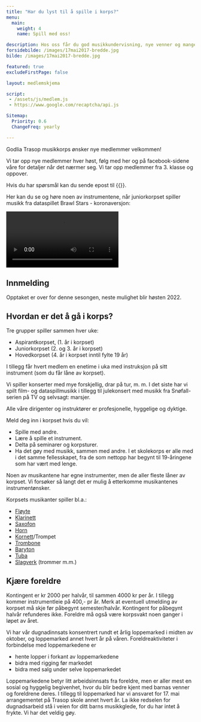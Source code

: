 ```yaml
---
title: "Har du lyst til å spille i korps?"
menu:
  main:
    weight: 4
    name: Spill med oss!

description: Hos oss får du god musikkundervisning, nye venner og mange hyggelige og spennende opplevelser.
forsidebilde: /images/17mai2017-bredde.jpg
bilde: /images/17mai2017-bredde.jpg

featured: true
excludeFirstPage: false

layout: medlemskjema

script:
 - /assets/js/medlem.js
 - https://www.google.com/recaptcha/api.js

Sitemap:
  Priority: 0.6
  ChangeFreq: yearly

---
```


Godlia Trasop musikkorps ønsker nye medlemmer velkommen!

Vi tar opp nye medlemmer hver høst, følg med her og på facebook-sidene våre for
detaljer når det nærmer seg. Vi tar opp medlemmer fra 3. klasse og oppover.

Hvis du har spørsmål kan du sende epost til {{<email medlem>}}.

Her kan du se og høre noen av instrumentene, når
juniorkorpset spiller musikk fra dataspillet Brawl Stars -
koronaversjon:

<div class="video">
<video controls>
  <source src="../video/brawl_stars.mp4" type="video/mp4">
</video>
</div>

## Innmelding

Opptaket er over for denne sesongen, neste mulighet blir høsten 2022.

## Hvordan er det å gå i korps?

Tre grupper spiller sammen hver uke:

* Aspirantkorpset, (1. år i korpset)
* Juniorkorpset (2. og 3. år i korpset)
* Hovedkorpset (4. år i korpset inntil fylte 19 år)

I tillegg får hvert medlem en enetime i uka med
instruksjon på sitt instrument (som du får låne av
korpset).

Vi spiller konserter med mye forskjellig, drar på tur, m.
m. I det siste har vi spilt film- og dataspillmusikk i tillegg
til julekonsert med musikk fra Snøfall-serien på TV og
selvsagt: marsjer.

Alle våre dirigenter og instruktører er profesjonelle,
hyggelige og dyktige.

Meld deg inn i korpset hvis du vil:

- Spille med andre.
- Lære å spille et instrument.
- Delta på seminarer og korpsturer.
- Ha det gøy med musikk, sammen med andre.
  I et skolekorps er alle med i det samme fellesskapet,
  fra de som nettopp har begynt til 19-åringene som har
  vært med lenge.

Noen av musikantene har egne instrumenter, men de aller fleste låner av korpset.
Vi forsøker så langt det er mulig å etterkomme musikantenes instrumentønsker.

Korpsets musikanter spiller bl.a.:

- [Fløyte](https://no.wikipedia.org/wiki/Tverrfl%C3%B8yte)
- [Klarinett](https://no.wikipedia.org/wiki/Klarinett)
- [Saxofon](https://no.wikipedia.org/wiki/Saksofon)
- [Horn](https://no.wikipedia.org/wiki/Valthorn)
- [Kornett](https://no.wikipedia.org/wiki/Kornett)/Trompet
- [Trombone](https://no.wikipedia.org/wiki/Trombone)
- [Baryton](https://no.wikipedia.org/wiki/Baryton_(instrument))
- [Tuba](https://no.wikipedia.org/wiki/Tuba)
- [Slagverk](https://no.wikipedia.org/wiki/Slagverkinstrument) (trommer m.m.)

## Kjære foreldre

Kontingent er kr 2000 per halvår, til sammen 4000 kr per år. I tillegg kommer
instrumentleie på 400,- pr år. Merk at eventuell utmelding av korpset må skje
før påbegynt semester/halvår. Kontingent for påbegynt halvår refunderes ikke.
Foreldre må også være korpsvakt noen ganger i løpet av året.

Vi har vår dugnadinnsats konsentrert rundt et årlig loppemarked i midten av
oktober, og loppemarked annet hvert år på våren. Foreldreaktiviteter i
forbindelse med loppemarkedene er

- hente lopper i forkant av loppemarkedene
- bidra med rigging før markedet
- bidra med salg under selve loppemarkedet

Loppemarkedene betyr litt arbeidsinnsats fra foreldre, men er aller mest en
sosial og hyggelig begivenhet, hvor du blir bedre kjent med barnas venner og
foreldrene deres. I tillegg til loppemarked har vi ansvaret for 17. mai
arrangementet på Trasop skole annet hvert år. La ikke redselen for dugnadsarbeid
stå i veien for ditt barns musikkglede, for du har intet å frykte. Vi har det
veldig gøy.
